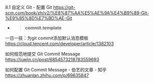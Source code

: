 
8.1 自定义 Git - 配置 Git https://git-scm.com/book/zh/v2/%E8%87%AA%E5%AE%9A%E4%B9%89-Git-%E9%85%8D%E7%BD%AE-Git
- > **commit.template**

一日一技：为git commit添加默认消息模板 https://cloud.tencent.com/developer/article/1382103

如何规范地提交 Git Commit Message https://juejin.cn/post/6854573218783559693

如何配置 Git Commit Message - 伯艺的文章 - 知乎 https://zhuanlan.zhihu.com/p/69635847
